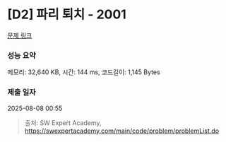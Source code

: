 # [D2] 파리 퇴치 - 2001 

[문제 링크](https://swexpertacademy.com/main/code/problem/problemDetail.do?contestProbId=AV5PzOCKAigDFAUq) 

### 성능 요약

메모리: 32,640 KB, 시간: 144 ms, 코드길이: 1,145 Bytes

### 제출 일자

2025-08-08 00:55



> 출처: SW Expert Academy, https://swexpertacademy.com/main/code/problem/problemList.do